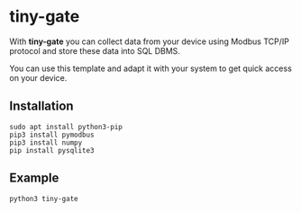 # tiny-gate
With **tiny-gate** you can collect data from your device using Modbus TCP/IP protocol and store these data into SQL DBMS.

You can use this template and adapt it with your system to get quick access on your device.

## Installation
```
sudo apt install python3-pip
pip3 install pymodbus
pip3 install numpy
pip install pysqlite3
```

## Example
```
python3 tiny-gate
```



